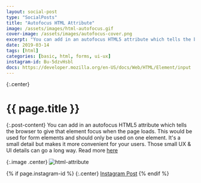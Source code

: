 ```yaml
---
layout: social-post
type: "SocialPosts"
title: "Autofocus HTML Attribute"
image: /assets/images/html-autofocus.gif
cover-image: /assets/images/autofocus-cover.png
excerpt: "You can add in an autofocus HTML5 attribute which tells the browser to give that element focus when the page loads."
date: 2019-03-14
tags: [html]
categories: [basic, html, forms, ui-ux]
instagram-id: Bu-5dzvHsbl
docs: https://developer.mozilla.org/en-US/docs/Web/HTML/Element/input
---
```

{:.center}
# {{ page.title }}

{:.post-content}
You can add in an autofocus HTML5 attribute which tells the browser to give 
that element focus when the page loads. This would be used for form elements 
and should only be used on one element. It's a small detail but makes it more
convenient for your users. Those small UX & UI details can go a long way.
Read more <a href="{{page.docs}}" target="_blank">here</a>

{:.image .center}
![html-attribute]({{page.image}})

{% if page.instagram-id %}
{:.center}
<a class="insta-link" href="https://www.instagram.com/p/{{page.instagram-id}}" target="_blank">Instagram Post</a>
{% endif %}



